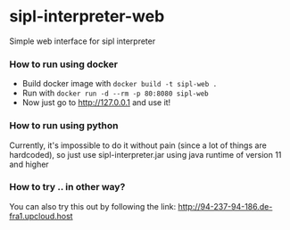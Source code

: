 # sipl-interpreter-web
Simple web interface for sipl interpreter

### How to run using docker

- Build docker image with `docker build -t sipl-web .`
- Run with `docker run -d --rm -p 80:8080 sipl-web`
- Now just go to http://127.0.0.1 and use it! 

### How to run using python
Currently, it's impossible to do it without pain (since a lot of things are hardcoded), so just use sipl-interpreter.jar using java runtime of version 11 and higher

### How to try .. in other way?

You can also try this out by following the link: http://94-237-94-186.de-fra1.upcloud.host
